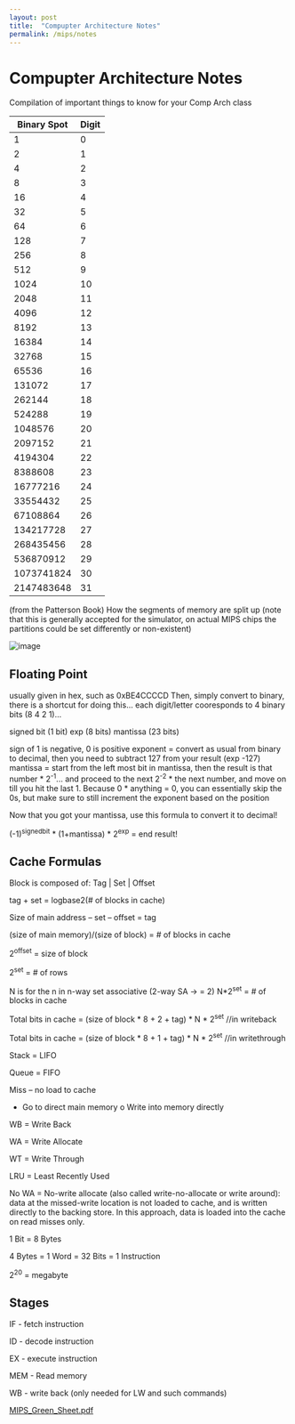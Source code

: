 ```yaml
---
layout: post
title:  "Compupter Architecture Notes"
permalink: /mips/notes
---
```


# Compupter Architecture Notes 

Compilation of important things to know for your Comp Arch class

| Binary Spot | Digit |
| ----------- | ----- |
| 1           | 0     |
| 2           | 1     |
| 4           | 2     |
| 8           | 3     |
| 16          | 4     |
| 32          | 5     |
| 64          | 6     |
| 128         | 7     |
| 256         | 8     |
| 512         | 9     |
| 1024        | 10    |
| 2048        | 11    |
| 4096        | 12    |
| 8192        | 13    |
| 16384       | 14    |
| 32768       | 15    |
| 65536       | 16    |
| 131072      | 17    |
| 262144      | 18    |
| 524288      | 19    |
| 1048576     | 20    |
| 2097152     | 21    |
| 4194304     | 22    |
| 8388608     | 23    |
| 16777216    | 24    |
| 33554432    | 25    |
| 67108864    | 26    |
| 134217728   | 27    |
| 268435456   | 28    |
| 536870912   | 29    |
| 1073741824  | 30    |
| 2147483648  | 31    |

(from the Patterson Book)
How the segments of memory are split up (note that this is generally accepted for the simulator, on actual MIPS chips the partitions could be set differently or non-existent)

![image](https://user-images.githubusercontent.com/5733247/177302019-1638ea3f-1aa1-44d1-9ccd-1059d0910e59.png)

## Floating Point

usually given in hex, such as 0xBE4CCCCD 
Then, simply convert to binary, there is a shortcut for doing this... each digit/letter cooresponds to 4 binary bits (8 4 2 1)... 

signed bit (1 bit)
exp (8 bits)
mantissa (23 bits)

sign of 1 is negative, 0 is positive 
exponent = convert as usual from binary to decimal, then you need to subtract 127 from your result (exp -127)
mantissa = start from the left most bit in mantissa, then the result is that number * 2<sup>-1</sup>... and proceed to the next 2<sup>-2</sup> * the next number, and move on till you hit the last 1. Because 0 * anything = 0, you can essentially skip the 0s, but make sure to still increment the exponent based on the position

Now that you got your mantissa, use this formula to convert it to decimal!

(-1)<sup>signedbit</sup> * (1+mantissa) * 2<sup>exp</sup> = end result!


## Cache Formulas 

Block is composed of: Tag | Set | Offset 

tag + set = logbase2(# of blocks in cache)

Size of main address – set – offset = tag

(size of main memory)/(size of block) = # of blocks in cache

2<sup>offset</sup> = size of block 

2<sup>set</sup> = # of rows 

N is for the n in n-way set associative (2-way SA -> = 2)
N*2<sup>set</sup> = # of blocks in cache

Total bits in cache = (size of block * 8 + 2 + tag) * N * 2<sup>set</sup> //in writeback

Total bits in cache = (size of block * 8 + 1 + tag) * N * 2<sup>set</sup> //in writethrough

Stack = LIFO

Queue = FIFO

Miss – no load to cache
-	Go to direct main memory 
o	Write into memory directly 


WB = Write Back

WA = Write Allocate

WT = Write Through

LRU = Least Recently Used

No WA = 	No-write allocate (also called write-no-allocate or write around): data at the missed-write location is not loaded to cache, and is written directly to the backing store. In this approach, data is loaded into the cache on read misses only.

1 Bit = 8 Bytes

4 Bytes = 1 Word = 32 Bits = 1 Instruction

2<sup>20</sup> = megabyte

## Stages

IF - fetch instruction

ID - decode instruction

EX - execute instruction 

MEM - Read memory

WB - write back (only needed for LW and such commands)


[MIPS_Green_Sheet.pdf](https://github.com/avipars/CS-Resources/files/9105425/MIPS_Green_Sheet.pdf)
